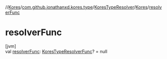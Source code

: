 //[Kores](../../../../index.md)/[com.github.jonathanxd.kores.type](../../index.md)/[KoresTypeResolver](../index.md)/[Kores](index.md)/[resolverFunc](resolver-func.md)

# resolverFunc

[jvm]\
val [resolverFunc](resolver-func.md): [KoresTypeResolverFunc](../../../com.github.jonathanxd.kores.util/-kores-type-resolver-func/index.md)? = null

